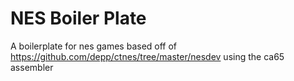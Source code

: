 # NES Boiler Plate

A boilerplate for nes games based off of https://github.com/depp/ctnes/tree/master/nesdev using the ca65 assembler
